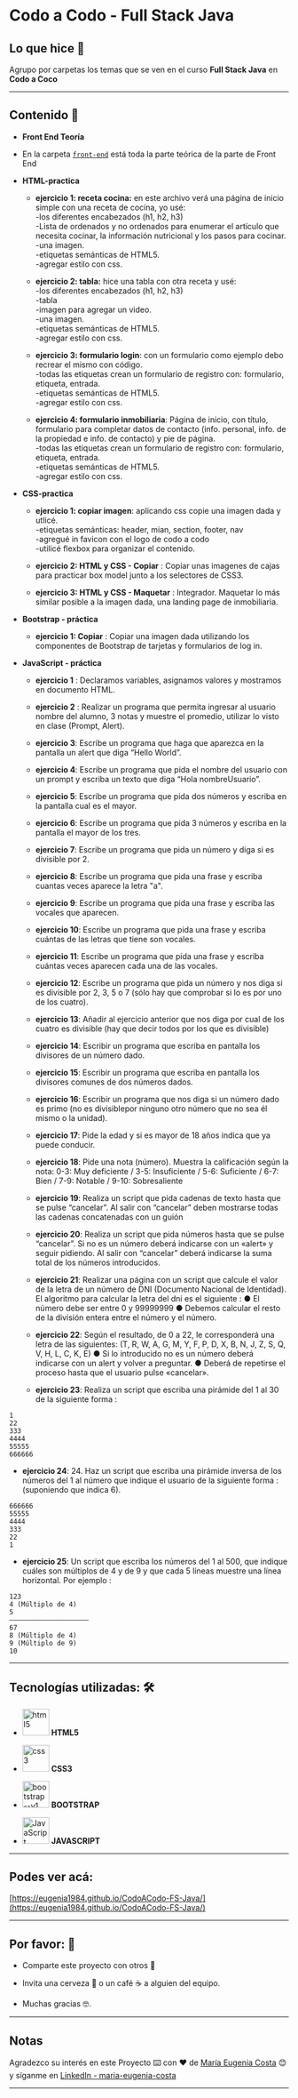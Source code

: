 # Codo a Codo - Full Stack Java

## Lo que hice 🚀

Agrupo por carpetas los temas que se ven en el curso **Full Stack Java** en **Codo a Coco**

---

## Contenido 🚀

* **Front End Teoría**

- En la carpeta [`front-end`](https://github.com/eugenia1984/CodoACodo-FS-Java/tree/main/front-end) está toda la parte teórica de la parte de Front End
 
- **HTML-practica**

  * **ejercicio 1: receta cocina:** en este archivo verá una página de inicio simple con una receta de cocina, yo usé: <br>
  -los diferentes encabezados (h1, h2, h3) <br>
  -Lista de ordenados y no ordenados para enumerar el artículo que necesita cocinar, la información nutricional y los pasos para cocinar. <br>
  -una imagen. <br>
  -etiquetas semánticas de HTML5. <br>
  -agregar estilo con css. <br>

  * **ejercicio 2: tabla:** hice una tabla con otra receta y usé: <br>
  -los diferentes encabezados (h1, h2, h3) <br>
  -tabla <br>
  -imagen para agregar un video. <br>
  -una imagen. <br>
  -etiquetas semánticas de HTML5. <br>
  -agregar estilo con css. <br>

  * **ejercicio 3: formulario login**: con un formulario como ejemplo debo recrear el mismo con código. <br>
  -todas las etiquetas crean un formulario de registro con: formulario, etiqueta, entrada. <br>
  -etiquetas semánticas de HTML5. <br>
  -agregar estilo con css. <br>
  
  * **ejercicio 4: formulario inmobiliaria**: Página de inicio, con título, formulario para completar datos de contacto (info. personal, info. de la propiedad e info. de contacto) y pie de página. <br>
  -todas las etiquetas crean un formulario de registro con: formulario, etiqueta, entrada. <br>
  -etiquetas semánticas de HTML5. <br>
  -agregar estilo con css. <br>

- **CSS-practica**

  * **ejercicio 1: copiar imagen**: aplicando css copie una imagen dada y utlicé.<br>
  -etiquetas semánticas: header, mian, section, footer, nav <br>
  -agregué in favicon con el logo de codo a codo <br>
  -utilicé flexbox para organizar el contenido.
  
  * **ejercicio 2: HTML y CSS - Copiar** : Copiar unas imagenes de cajas para practicar box model junto a los selectores de CSS3.
  
  * **ejercicio 3: HTML y CSS - Maquetar** : Integrador. Maquetar lo más similar posible a la imagen dada, una landing page de inmobiliaria. 

- **Bootstrap - práctica**

  * **ejercicio 1: Copiar** : Copiar una imagen dada utilizando los componentes de Bootstrap de tarjetas y formularios de log in.

- **JavaScript - práctica**

  *  **ejercicio 1** : Declaramos variables, asignamos valores y mostramos en documento HTML.

  *  **ejercicio 2** : Realizar un programa que permita ingresar al usuario nombre del alumno, 3 notas y muestre el promedio, utilizar lo visto en clase (Prompt, Alert).

  * **ejercicio 3**: Escribe un programa que haga que aparezca en la pantalla un alert que diga “Hello World”.

  * **ejercicio 4**: Escribe un programa que pida el nombre del usuario con un prompt y escriba un texto que diga “Hola nombreUsuario”.

  * **ejercicio 5**: Escribe un programa que pida dos números y escriba en la pantalla cual es el mayor.

  * **ejercicio 6**: Escribe un programa que pida 3 números y escriba en la pantalla el mayor de los tres.

  * **ejercicio 7**: Escribe un programa que pida un número y diga si es divisible por 2.

  * **ejercicio 8**: Escribe un programa que pida una frase y escriba cuantas veces aparece la letra "a".

  * **ejercicio 9**: Escribe un programa que pida una frase y escriba las vocales que aparecen.

  * **ejercicio 10**: Escribe un programa que pida una frase y escriba cuántas de las letras que tiene son vocales.

  * **ejercicio 11**: Escribe un programa que pida una frase y escriba cuántas veces aparecen cada una de las vocales.

  * **ejercicio 12**: Escribe un programa que pida un número y nos diga si es divisible por 2, 3, 5 o 7 (sólo hay que comprobar si lo es por uno de los cuatro).

  * **ejercicio 13**: Añadir al ejercicio anterior que nos diga por cual de los cuatro es divisible (hay que decir todos por los que es divisible)

  * **ejercicio 14**: Escribir un programa que escriba en pantalla los divisores de un número dado.

  * **ejercicio 15**: Escribir un programa que escriba en pantalla los divisores comunes de dos números dados.

  * **ejercicio 16**: Escribir un programa que nos diga si un número dado es primo (no es divisiblepor ninguno otro número que no sea él mismo o la unidad).

  * **ejercicio 17**: Pide la edad y si es mayor de 18 años indica que ya puede conducir.

  * **ejercicio 18**: Pide una nota (número). Muestra la calificación según la nota: 0-3: Muy deficiente / 3-5: Insuficiente / 5-6: Suficiente / 6-7: Bien / 7-9: Notable / 9-10: Sobresaliente

  * **ejercicio 19**: Realiza un script que pida cadenas de texto hasta que se pulse “cancelar”. Al salir con “cancelar” deben mostrarse todas las cadenas concatenadas con un guión

  * **ejercicio 20**: Realiza un script que pida números hasta que se pulse “cancelar”. Si no es un número deberá indicarse con un «alert» y seguir pidiendo. Al salir con “cancelar” deberá indicarse la suma total de los números introducidos.

  * **ejercicio 21**: Realizar una página con un script que calcule el valor de la letra de un número de DNI (Documento Nacional de Identidad). El algoritmo para calcular la letra del dni es el siguiente :  ● El número debe ser entre 0 y 99999999 ● Debemos calcular el resto de la división entera entre el número y el número.

  * **ejercicio 22**: Según el resultado, de 0 a 22, le corresponderá una letra de las siguientes: (T, R, W, A, G, M, Y, F, P, D, X, B, N, J, Z, S, Q, V, H, L, C, K, E)
  ● Si lo introducido no es un número deberá indicarse con un alert y volver a
preguntar. ● Deberá de repetirse el proceso hasta que el usuario pulse «cancelar».

  * **ejercicio 23**: Realiza un script que escriba una pirámide del 1 al 30 de la siguiente forma : 
```  
1
22
333
4444
55555
666666
```

  * **ejercicio 24**: 24. Haz un script que escriba una pirámide inversa de los números del 1 al número que indique el usuario de la siguiente forma : (suponiendo que indica 6).

```  
666666
55555
4444
333
22
1
```

  * **ejercicio 25**: Un script que escriba los números del 1 al 500, que indique cuáles son múltiplos de 4 y de 9 y que cada 5 líneas muestre una línea horizontal. Por ejemplo : 
```  
123
4 (Múltiplo de 4)
5
————————————————————
67
8 (Múltiplo de 4)
9 (Múltiplo de 9)
10
```

---

## Tecnologías utilizadas: 🛠️

- <img width="48" height="48" src="https://img.icons8.com/color/48/html-5--v1.png" alt="html5"/> **HTML5** 

- <img width="48" height="48" src="https://img.icons8.com/color/48/css3.png" alt="css3"/> **CSS3** 

- <img width="48" height="48" src="https://img.icons8.com/color/48/bootstrap--v1.png" alt="bootstrap--v1"/> **BOOTSTRAP** 

- <img width="48" height="48" src="https://img.icons8.com/color/48/javascript--v1.png" alt="JavaScript"/> **JAVASCRIPT**

---

## Podes ver acá:

[https://eugenia1984.github.io/CodoACodo-FS-Java/](https://eugenia1984.github.io/CodoACodo-FS-Java/)

---

## Por favor: 🎁

* Comparte este proyecto con otros 📢

* Invita una cerveza 🍺 o un café ☕ a alguien del equipo.

* Muchas gracias 🤓.

---

## Notas

Agradezco su interés en este Proyecto ⌨️ con ❤️ de [María Eugenia Costa](https://github.com/eugenia1984) 😊 y síganme en [LinkedIn - maria-eugenia-costa](https://www.linkedin.com/in/maria-eugenia-costa/)

---


